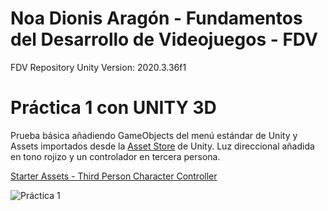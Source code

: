 # Noa Dionis Aragón - Fundamentos del Desarrollo de Videojuegos - FDV

FDV Repository
Unity Version: 2020.3.36f1

# Práctica 1 con UNITY 3D

Prueba básica añadiendo GameObjects del menú estándar de Unity y Assets importados desde la [Asset Store](https://assetstore.unity.com/?utm_source=google&utm_medium=cpc&utm_campaign=AS_AS_Assetstore_EMEA_FR_EN_N-A_SEM-GG_acquisition_BR-PR_2022-09_Evergreen_CC3022&utm_content=AS-CoreBrand&utm_term=asset%20store&gclid=CjwKCAjws--ZBhAXEiwAv-RNL6Orm9XGK5i31bYPLifJ7gZXTqeRt2yLPdt7TgdLWs-PX1FzEX4HKBoC7fUQAvD_BwE&gclsrc=aw.ds) de Unity. Luz direccional añadida en tono rojizo y un controlador en tercera persona.


[Starter Assets - Third Person Character Controller](https://assetstore.unity.com/packages/essentials/starter-assets-third-person-character-controller-196526) 



![Práctica 1](https://user-images.githubusercontent.com/114673717/193822222-df5bb0ad-e25f-4635-9048-4a13fd040dfd.gif)
